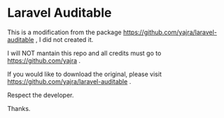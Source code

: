 # Laravel Auditable

This is a modification from the package https://github.com/yajra/laravel-auditable , I did not created it.

I will NOT mantain this repo and all credits must go to https://github.com/yajra .

If you would like to download the original, please visit https://github.com/yajra/laravel-auditable .

Respect the developer.

Thanks.
